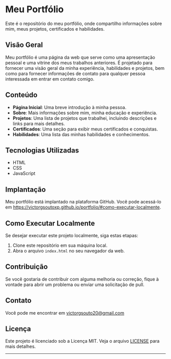 # Meu Portfólio

Este é o repositório do meu portfólio, onde compartilho informações sobre mim, meus projetos, certificados e habilidades.

## Visão Geral

Meu portfólio é uma página da web que serve como uma apresentação pessoal e uma vitrine dos meus trabalhos anteriores. É projetado para fornecer uma visão geral da minha experiência, habilidades e projetos, bem como para fornecer informações de contato para qualquer pessoa interessada em entrar em contato comigo.

## Conteúdo

- **Página Inicial**: Uma breve introdução à minha pessoa.
- **Sobre**: Mais informações sobre mim, minha educação e experiência.
- **Projetos**: Uma lista de projetos que trabalhei, incluindo descrições e links para mais detalhes.
- **Certificados**: Uma seção para exibir meus certificados e conquistas.
- **Habilidades**: Uma lista das minhas habilidades e conhecimentos.

## Tecnologias Utilizadas

- HTML
- CSS
- JavaScript

## Implantação

Meu portfólio está implantado na plataforma GitHub. Você pode acessá-lo em https://victorgsoutoxp.github.io/portfolio/#como-executar-localmente.

## Como Executar Localmente

Se desejar executar este projeto localmente, siga estas etapas:

1. Clone este repositório em sua máquina local.
2. Abra o arquivo `index.html` no seu navegador da web.

## Contribuição

Se você gostaria de contribuir com alguma melhoria ou correção, fique à vontade para abrir um problema ou enviar uma solicitação de pull.

## Contato

Você pode me encontrar em victorgsouto20@gmail.com

## Licença

Este projeto é licenciado sob a Licença MIT. Veja o arquivo [LICENSE](LICENSE) para mais detalhes.

---

